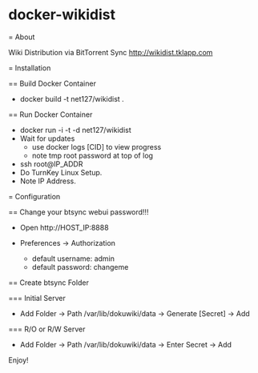 docker-wikidist
===============

= About

Wiki Distribution via BitTorrent Sync http://wikidist.tklapp.com

= Installation

== Build Docker Container
- docker build -t net127/wikidist .

== Run Docker Container
- docker run -i -t -d net127/wikidist
- Wait for updates
  - use docker logs [CID] to view progress
  - note tmp root password at top of log
- ssh root@IP_ADDR
- Do TurnKey Linux Setup.
- Note IP Address.

= Configuration

== Change your btsync webui password!!!

- Open http://HOST_IP:8888
- Preferences -> Authorization

  - default username: admin
  - default password: changeme

== Create btsync Folder

=== Initial Server
- Add Folder -> Path /var/lib/dokuwiki/data -> Generate [Secret] -> Add

=== R/O or R/W Server
- Add Folder -> Path /var/lib/dokuwiki/data -> Enter Secret -> Add

Enjoy!
